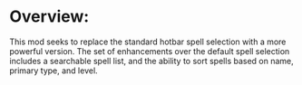 # Overview:
This mod seeks to replace the standard hotbar spell selection with a more powerful version. The set of enhancements over the default spell selection includes a searchable spell list, and the ability to sort spells based on name, primary type, and level.
